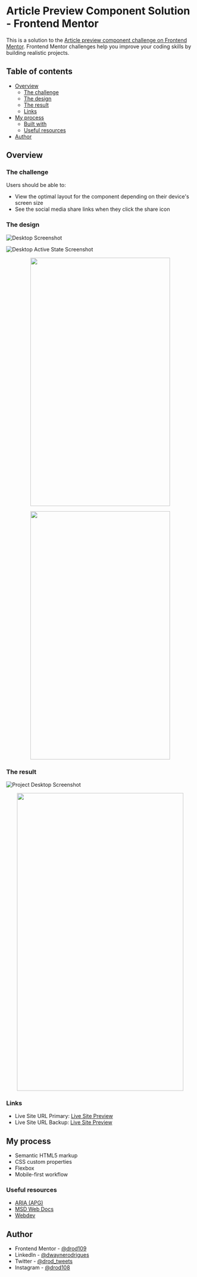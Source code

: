 # Article Preview Component Solution - Frontend Mentor

This is a solution to the [Article preview component challenge on Frontend Mentor](https://www.frontendmentor.io/challenges/article-preview-component-dYBN_pYFT). Frontend Mentor challenges help you improve your coding skills by building realistic projects.

## Table of contents

- [Overview](#overview)
  - [The challenge](#the-challenge)
  - [The design](#the-design)
  - [The result](#the-result)
  - [Links](#links)
- [My process](#my-process)
  - [Built with](#built-with)
  - [Useful resources](#useful-resources)
- [Author](#author)

## Overview

### The challenge

Users should be able to:

- View the optimal layout for the component depending on their device's screen size
- See the social media share links when they click the share icon

### The design

![Desktop Screenshot](https://i.postimg.cc/gkqKsMT8/desktop-design.jpg)

![Desktop Active State Screenshot](https://i.postimg.cc/m2GwQx8T/desktop-active-state.jpg)

 <p align="center">
  <img width="375" height="667" src="https://i.postimg.cc/KcTfkc79/mobile-design.jpg">
</p>

 <p align="center">
  <img width="375" height="667" src="https://i.postimg.cc/5y8SZpNc/mobile-active-state.jpg">
</p>

### The result

![Project Desktop Screenshot](https://i.postimg.cc/VLD79fvX/Screenshot-2024-02-01-132007.png)

 <p align="center">
  <img width="447" height="800" src="https://i.postimg.cc/bNzC2Dyz/Screenshot-2024-02-01-132201.png">
</p>

### Links

- Live Site URL Primary: [Live Site Preview](https://drod109.github.io/article-preview-component/)
- Live Site URL Backup: [Live Site Preview](https://codepen.io/drodrigues/full/JjzLayO)

## My process

- Semantic HTML5 markup
- CSS custom properties
- Flexbox
- Mobile-first workflow

### Useful resources

- [ARIA (APG)](https://www.w3.org/WAI/ARIA/)
- [MSD Web Docs](https://developer.mozilla.org/)
- [Webdev](https://web.dev/)

## Author

- Frontend Mentor - [@drod109](https://www.frontendmentor.io/profile/drod109)
- LinkedIn - [@dwaynerodrigues](https://www.linkedin.com/in/dwaynerodrigues/)
- Twitter - [@drod_tweets](https://www.twitter.com/drod_tweets)
- Instagram - [@drod108](https://www.instagram.com/drod108/)
